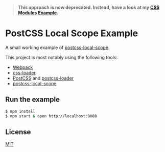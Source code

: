 > **This approach is now deprecated. Instead, have a look at my [CSS Modules Example].**

# PostCSS Local Scope Example

A small working example of [postcss-local-scope].

This project is most notably using the following tools:

 - [Webpack]
 - [css-loader]
 - [PostCSS] and [postcss-loader]
 - [postcss-local-scope]

## Run the example

```bash
$ npm install
$ npm start & open http://localhost:8080
```

## License

[MIT]

[Webpack]: http://webpack.github.io
[css-loader]: https://github.com/webpack/css-loader
[PostCSS]: https://github.com/postcss/postcss
[postcss-loader]: https://github.com/postcss/postcss-loader
[postcss-local-scope]: https://github.com/markdalgleish/postcss-local-scope
[CSS Modules Example]: https://github.com/markdalgleish/css-modules-example
[MIT]: http://markdalgleish.mit-license.org
